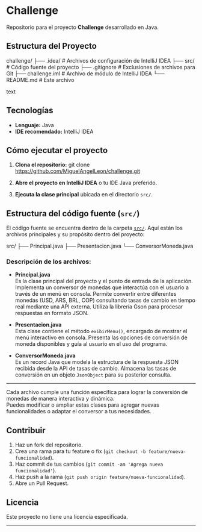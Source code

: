 # Challenge

Repositorio para el proyecto **Challenge** desarrollado en Java.

## Estructura del Proyecto

challenge/
├── .idea/ # Archivos de configuración de IntelliJ IDEA
├── src/ # Código fuente del proyecto
├── .gitignore # Exclusiones de archivos para Git
├── challenge.iml # Archivo de módulo de IntelliJ IDEA
└── README.md # Este archivo

text

## Tecnologías

- **Lenguaje:** Java
- **IDE recomendado:** IntelliJ IDEA

## Cómo ejecutar el proyecto

1. **Clona el repositorio:**
git clone https://github.com/MiguelAngelLeon/challenge.git

2. **Abre el proyecto en IntelliJ IDEA** o tu IDE Java preferido.
3. **Ejecuta la clase principal** ubicada en el directorio `src/`.

## Estructura del código fuente (`src/`)

El código fuente se encuentra dentro de la carpeta [`src/`](https://github.com/MiguelAngelLeon/challenge/tree/main/src). Aquí están los archivos principales y su propósito dentro del proyecto:

src/
├── Principal.java
├── Presentacion.java
└── ConversorMoneda.java

### Descripción de los archivos:

- **Principal.java**  
  Es la clase principal del proyecto y el punto de entrada de la aplicación. Implementa un conversor de monedas que interactúa con el usuario a través de un menú en consola. Permite convertir entre diferentes monedas (USD, ARS, BRL, COP) consultando tasas de cambio en tiempo real mediante una API externa. Utiliza la librería Gson para procesar respuestas en formato JSON.

- **Presentacion.java**  
  Esta clase contiene el método `exibirMenu()`, encargado de mostrar el menú interactivo en consola. Presenta las opciones de conversión de moneda disponibles y guía al usuario en el uso del programa.

- **ConversorMoneda.java**  
  Es un record Java que modela la estructura de la respuesta JSON recibida desde la API de tasas de cambio. Almacena las tasas de conversión en un objeto `JsonObject` para su posterior consulta.

---

Cada archivo cumple una función específica para lograr la conversión de monedas de manera interactiva y dinámica.  
Puedes modificar o ampliar estas clases para agregar nuevas funcionalidades o adaptar el conversor a tus necesidades.

## Contribuir

1. Haz un fork del repositorio.
2. Crea una rama para tu feature o fix (`git checkout -b feature/nueva-funcionalidad`).
3. Haz commit de tus cambios (`git commit -am 'Agrega nueva funcionalidad'`).
4. Haz push a la rama (`git push origin feature/nueva-funcionalidad`).
5. Abre un Pull Request.

## Licencia

Este proyecto no tiene una licencia especificada.

---
